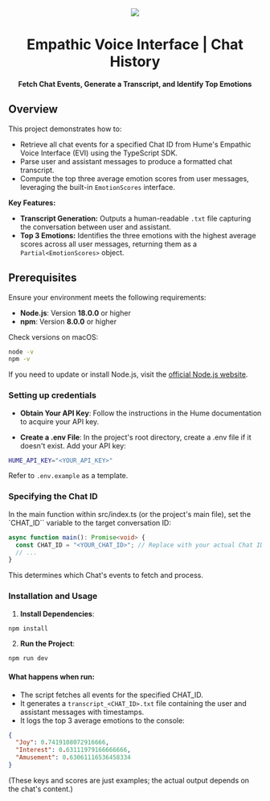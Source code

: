 <div align="center">
  <img src="https://storage.googleapis.com/hume-public-logos/hume/hume-banner.png">
  <h1>Empathic Voice Interface | Chat History</h1>
  <p>
    <strong>Fetch Chat Events, Generate a Transcript, and Identify Top Emotions</strong>
  </p>
</div>

## Overview

This project demonstrates how to:

- Retrieve all chat events for a specified Chat ID from Hume's Empathic Voice Interface (EVI) using the TypeScript SDK.
- Parse user and assistant messages to produce a formatted chat transcript.
- Compute the top three average emotion scores from user messages, leveraging the built-in `EmotionScores` interface.

**Key Features:**
- **Transcript Generation:** Outputs a human-readable `.txt` file capturing the conversation between user and assistant.
- **Top 3 Emotions:** Identifies the three emotions with the highest average scores across all user messages, returning them as a `Partial<EmotionScores>` object.

## Prerequisites

Ensure your environment meets the following requirements:

- **Node.js**: Version **18.0.0** or higher
- **npm**: Version **8.0.0** or higher

Check versions on macOS:
```bash
node -v
npm -v
```

If you need to update or install Node.js, visit the [official Node.js website](https://nodejs.org/en/).

### Setting up credentials
- **Obtain Your API Key**: Follow the instructions in the Hume documentation to acquire your API key.

- **Create a .env File**: In the project's root directory, create a .env file if it doesn't exist. Add your API key:

```sh
HUME_API_KEY="<YOUR_API_KEY>"
```
Refer to `.env.example` as a template.

### Specifying the Chat ID
In the main function within src/index.ts (or the project's main file), set the `CHAT_ID`` variable to the target conversation ID:

```typescript
async function main(): Promise<void> {
  const CHAT_ID = "<YOUR_CHAT_ID>"; // Replace with your actual Chat ID
  // ...
}
```

This determines which Chat's events to fetch and process.

### Installation and Usage
1. **Install Dependencies**:
```bash
npm install
```

2. **Run the Project**:
```bash
npm run dev
```

#### What happens when run:

- The script fetches all events for the specified CHAT_ID.
- It generates a `transcript_<CHAT_ID>.txt` file containing the user and assistant messages with timestamps.
- It logs the top 3 average emotions to the console:

```json
{
  "Joy": 0.7419108072916666,
  "Interest": 0.63111979166666666,
  "Amusement": 0.63061116536458334
}
```
(These keys and scores are just examples; the actual output depends on the chat's content.)